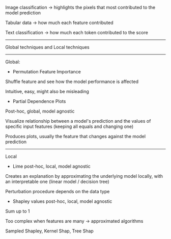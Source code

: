

Image classification -> highlights the pixels that most contributed to the model prediction

Tabular data -> how much each feature contributed

Text classification -> how much each token contributed to the score

---

Global techniques and Local techniques

---

Global:

- Permutation Feature Importance

Shuffle feature and see how the model performance is affected

Intuitive, easy, might also be misleading 

- Partial Dependence Plots 

Post-hoc, global, model agnostic

Visualize relationship between a model's prediction and the values of specific input features (keeping all equals and changing one)

Produces plots, usually the feature that changes against the model prediction

---

Local

- Lime 
post-hoc, local, model agnostic

Creates an explanation by approximating the underlying model locally, with an interpretable one (linear model / decision tree)

Perturbation procedure depends on the data type

- Shapley values
post-hoc, local, model agnostic

Sum up to 1

Too complex when features are many -> approximated algorithms

Sampled Shapley, Kernel Shap, Tree Shap

